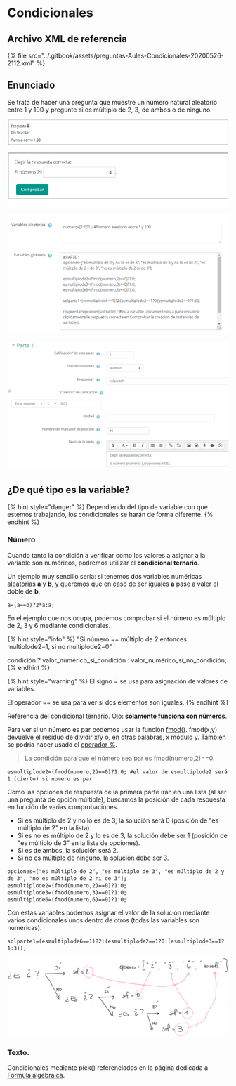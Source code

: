 # Condicionales

## Archivo XML de referencia

{% file src="../.gitbook/assets/preguntas-Aules-Condicionales-20200526-2112.xml" %}

## Enunciado

Se trata de hacer una pregunta que muestre un número natural aleatorio entre 1 y 100 y pregunte si es múltiplo de 2, 3, de ambos o de ninguno.

![](../.gitbook/assets/desplegable1.gif)

![](<../.gitbook/assets/image (47).png>)

![](<../.gitbook/assets/image (48).png>)

## ¿De qué tipo es la variable?

{% hint style="danger" %}
Dependiendo del tipo de variable con que estemos trabajando, los condicionales se harán de forma diferente.
{% endhint %}

### Número

Cuando tanto la condición a verificar como los valores a asignar a la variable son numéricos, podremos utilizar el **condicional ternario**.

Un ejemplo muy sencillo sería: si tenemos dos variables numéricas aleatorias **a** y **b**, y queremos que en caso de ser iguales **a** pase a valer el doble de **b**.

```
a=(a==b)?2*a:a;
```

En el ejemplo que nos ocupa, podemos comprobar si el número es múltiplo de 2, 3 y 6 mediante condicionales.

{% hint style="info" %}
"Si número == múltiplo de 2 entonces multiplode2=1, si no multiplode2=0"

condición ? valor\_numérico\_si\_condición : valor\_numérico\_si\_no\_condición;
{% endhint %}

{% hint style="warning" %}
El signo = se usa para asignación de valores de variables.

El operador == se usa para ver si dos elementos son iguales.
{% endhint %}

Referencia del [condicional ternario](https://moodleformulas.org/course/view.php?id=32\&section=20). Ojo: **solamente funciona con números**.

Para ver si un número es par podemos usar la función [fmod()](https://moodleformulas.org/course/view.php?id=31\&section=30). fmod(x,y) devuelve el residuo de dividir x/y o, en otras palabras, x módulo y. También se podría haber usado el [operador %](https://moodleformulas.org/course/view.php?id=32\&section=11).

> La condición para que el número sea par es fmod(numero,2)==0.

```
esmultiplode2=(fmod(numero,2)==0)?1:0; #el valor de esmultiplode2 será 1 (cierto) si numero es par
```

Como las opciones de respuesta de la primera parte irán en una lista (al ser una pregunta de opción múltiple), buscamos la posición de cada respuesta en función de varias comprobaciones.

* Si es múltiplo de 2 y no lo es de 3, la solución será 0 (posición de "es múltiplo de 2" en la lista).
* Si es no es múltiplo de 2 y lo es de 3, la solución debe ser 1 (posición de "es múltiolo de 3" en la lista de opciones).
* Si es de ambos, la solución será 2.
* Si no es múltiplo de ninguno, la solución debe ser 3.

```
opciones=["es múltiplo de 2", "es múltiplo de 3", "es múltiplo de 2 y de 3", "no es múltiplo de 2 ni de 3"];
esmultiplode2=(fmod(numero,2)==0)?1:0;
esmultiplode3=(fmod(numero,3)==0)?1:0; 
esmultiplode6=(fmod(numero,6)==0)?1:0;
```

Con estas variables podemos asignar el valor de la solución mediante varios condicionales unos dentro de otros (todas las variables son numéricas).

```
solparte1=(esmultiplode6==1)?2:(esmultiplode2==1?0:(esmultiplode3==1?1:3));
```

>

![](<../.gitbook/assets/image (46).png>)

### Texto.

Condicionales mediante pick() referenciados en la página dedicada a [Fórmula algebraica](formula-algebraica.md#algunas-consideraciones).
